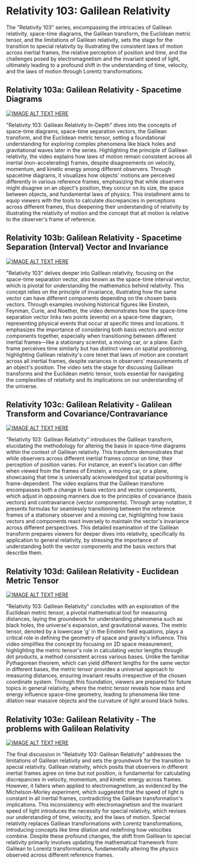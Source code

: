 # Relativity 103: Galilean Relativity 


The "Relativity 103" series, encompassing the intricacies of Galilean relativity, space-time diagrams, the Galilean transform, the Euclidean metric tensor, and the limitations of Galilean relativity, sets the stage for the transition to special relativity by illustrating the consistent laws of motion across inertial frames, the relative perception of position and time, and the challenges posed by electromagnetism and the invariant speed of light, ultimately leading to a profound shift in the understanding of time, velocity, and the laws of motion through Lorentz transformations.



## Relativity 103a: Galilean Relativity - Spacetime Diagrams

[![IMAGE ALT TEXT HERE](https://img.youtube.com/vi/powCBsDOa8U/0.jpg)](https://www.youtube.com/watch?v=powCBsDOa8U)



"Relativity 103: Galilean Relativity In-Depth" dives into the concepts of space-time diagrams, space-time separation vectors, the Galilean transform, and the Euclidean metric tensor, setting a foundational understanding for exploring complex phenomena like black holes and gravitational waves later in the series. Highlighting the principle of Galilean relativity, the video explains how laws of motion remain consistent across all inertial (non-accelerating) frames, despite disagreements on velocity, momentum, and kinetic energy among different observers. Through spacetime diagrams, it visualizes how objects' motions are perceived differently in various reference frames, emphasizing that while observers might disagree on an object's position, they concur on its size, the space between objects, and fundamental laws of physics. This installment aims to equip viewers with the tools to calculate discrepancies in perceptions across different frames, thus deepening their understanding of relativity by illustrating the relativity of motion and the concept that all motion is relative to the observer's frame of reference.



## Relativity 103b: Galilean Relativity - Spacetime Separation (Interval) Vector and Invariance


[![IMAGE ALT TEXT HERE](https://img.youtube.com/vi/ZCDf2u9rr3Q/0.jpg)](https://www.youtube.com/watch?v=ZCDf2u9rr3Q)


"Relativity 103" delves deeper into Galilean relativity, focusing on the space-time separation vector, also known as the space-time interval vector, which is pivotal for understanding the mathematics behind relativity. This concept relies on the principle of invariance, illustrating how the same vector can have different components depending on the chosen basis vectors. Through examples involving historical figures like Einstein, Feynman, Curie, and Noether, the video demonstrates how the space-time separation vector links two points (events) on a space-time diagram, representing physical events that occur at specific times and locations. It emphasizes the importance of considering both basis vectors and vector components together, especially when transitioning between different inertial frames—like a stationary scientist, a moving car, or a plane. Each frame perceives time similarly but has distinct views on spatial positioning, highlighting Galilean relativity's core tenet that laws of motion are constant across all inertial frames, despite variances in observers' measurements of an object's position. The video sets the stage for discussing Galilean transforms and the Euclidean metric tensor, tools essential for navigating the complexities of relativity and its implications on our understanding of the universe.




## Relativity 103c: Galilean Relativity - Galilean Transform and Covariance/Contravariance



[![IMAGE ALT TEXT HERE](https://img.youtube.com/vi/69hgjHxlp5E/0.jpg)](https://www.youtube.com/watch?v=69hgjHxlp5E)

"Relativity 103: Galilean Relativity" introduces the Galilean transform, elucidating the methodology for altering the basis in space-time diagrams within the context of Galilean relativity. This transform demonstrates that while observers across different inertial frames concur on time, their perception of position varies. For instance, an event's location can differ when viewed from the frames of Einstein, a moving car, or a plane, showcasing that time is universally acknowledged but spatial positioning is frame-dependent. The video explains that the Galilean transform encompasses both a change in basis vectors and vector components, which adjust in opposing manners due to the principles of covariance (basis vectors) and contravariance (vector components). Through array notation, it presents formulas for seamlessly transitioning between the reference frames of a stationary observer and a moving car, highlighting how basis vectors and components react inversely to maintain the vector's invariance across different perspectives. This detailed examination of the Galilean transform prepares viewers for deeper dives into relativity, specifically its application to general relativity, by stressing the importance of understanding both the vector components and the basis vectors that describe them.

## Relativity 103d: Galilean Relativity - Euclidean Metric Tensor

[![IMAGE ALT TEXT HERE](https://img.youtube.com/vi/ndjiLM5L-1s/0.jpg)](https://www.youtube.com/watch?v=ndjiLM5L-1s)


"Relativity 103: Galilean Relativity" concludes with an exploration of the Euclidean metric tensor, a pivotal mathematical tool for measuring distances, laying the groundwork for understanding phenomena such as black holes, the universe's expansion, and gravitational waves. The metric tensor, denoted by a lowercase 'g' in the Einstein field equations, plays a critical role in defining the geometry of space and gravity's influence. This video simplifies the concept by focusing on 2D space measurement, highlighting the metric tensor's role in calculating vector lengths through dot products, a method consistent across various bases. Unlike the familiar Pythagorean theorem, which can yield different lengths for the same vector in different bases, the metric tensor provides a universal approach to measuring distances, ensuring invariant results irrespective of the chosen coordinate system. Through this foundation, viewers are prepared for future topics in general relativity, where the metric tensor reveals how mass and energy influence space-time geometry, leading to phenomena like time dilation near massive objects and the curvature of light around black holes.


## Relativity 103e: Galilean Relativity - The problems with Galilean Relativity


[![IMAGE ALT TEXT HERE](https://img.youtube.com/vi/JEDSTWtiBks/0.jpg)](https://www.youtube.com/watch?v=JEDSTWtiBks)


The final discussion in "Relativity 103: Galilean Relativity" addresses the limitations of Galilean relativity and sets the groundwork for the transition to special relativity. Galilean relativity, which posits that observers in different inertial frames agree on time but not position, is fundamental for calculating discrepancies in velocity, momentum, and kinetic energy across frames. However, it falters when applied to electromagnetism, as evidenced by the Michelson-Morley experiment, which suggested that the speed of light is constant in all inertial frames, contradicting the Galilean transformation's implications. This inconsistency with electromagnetism and the invariant speed of light introduces the necessity for special relativity, which revises our understanding of time, velocity, and the laws of motion. Special relativity replaces Galilean transformations with Lorentz transformations, introducing concepts like time dilation and redefining how velocities combine. Despite these profound changes, the shift from Galilean to special relativity primarily involves updating the mathematical framework from Galilean to Lorentz transformations, fundamentally altering the physics observed across different reference frames.
